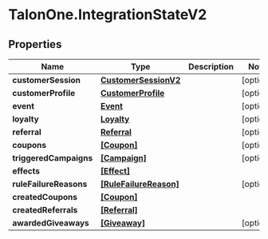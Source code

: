 # TalonOne.IntegrationStateV2

## Properties

Name | Type | Description | Notes
------------ | ------------- | ------------- | -------------
**customerSession** | [**CustomerSessionV2**](CustomerSessionV2.md) |  | [optional] 
**customerProfile** | [**CustomerProfile**](CustomerProfile.md) |  | [optional] 
**event** | [**Event**](Event.md) |  | [optional] 
**loyalty** | [**Loyalty**](Loyalty.md) |  | [optional] 
**referral** | [**Referral**](Referral.md) |  | [optional] 
**coupons** | [**[Coupon]**](Coupon.md) |  | [optional] 
**triggeredCampaigns** | [**[Campaign]**](Campaign.md) |  | [optional] 
**effects** | [**[Effect]**](Effect.md) |  | 
**ruleFailureReasons** | [**[RuleFailureReason]**](RuleFailureReason.md) |  | [optional] 
**createdCoupons** | [**[Coupon]**](Coupon.md) |  | 
**createdReferrals** | [**[Referral]**](Referral.md) |  | 
**awardedGiveaways** | [**[Giveaway]**](Giveaway.md) |  | [optional] 


